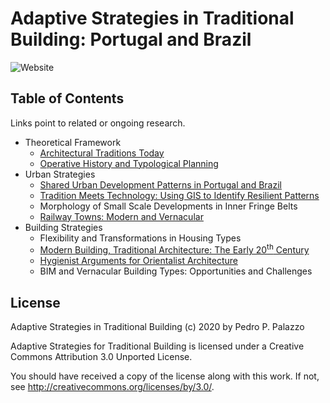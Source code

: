 # Adaptive Strategies in Traditional Building: Portugal and Brazil

![Website](https://github.com/dmcpatrimonio/adaptive-construction/workflows/Website/badge.svg)

## Table of Contents

Links point to related or ongoing research.

- Theoretical Framework
  - [Architectural Traditions Today](https://dmcpatrimonio.github.io/arqtrad/6enanparq-intro/)
  - [Operative History and Typological Planning](https://github.com/dmcpatrimonio/tipo_ecletismo)
- Urban Strategies
  - [Shared Urban Development Patterns in Portugal and Brazil](https://dmcpatrimonio.github.io/urb_saberes/pip19.html)
  - [Tradition Meets Technology: Using GIS to Identify Resilient Patterns](http://link.springer.com/10.1007/978-3-319-57937-5_126)
  - Morphology of Small Scale Developments in Inner Fringe Belts
  - [Railway Towns: Modern and Vernacular](https://www.researchgate.net/publication/329738837_A_project_for_the_future_of_Beira_based_on_the_traditional_architecture_and_urbanism_of_the_Alentejo_region_Um_projecto_de_futuro_para_a_Beira_Marvao_baseado_na_arquitectura_e_Urbanismo_de_Tradicao_Al)
- Building Strategies
  - Flexibility and Transformations in Housing Types
  - [Modern Building, Traditional Architecture: The Early 20<sup>th</sup> Century](https://github.com/dmcpatrimonio/modconstr)
  - [Hygienist Arguments for Orientalist Architecture](https://neoarabe.hcommons.org)
  - BIM and Vernacular Building Types: Opportunities and Challenges

## License

Adaptive Strategies in Traditional Building (c) 2020 by Pedro P. Palazzo

Adaptive Strategies for Traditional Building is licensed under a
Creative Commons Attribution 3.0 Unported License.

You should have received a copy of the license along with this
work.  If not, see <http://creativecommons.org/licenses/by/3.0/>.

